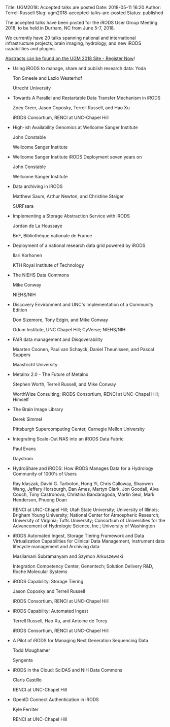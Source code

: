 Title: UGM2018: Accepted talks are posted
Date: 2018-05-11 16:20
Author: Terrell Russell
Slug: ugm2018-accepted-talks-are-posted
Status: published

The accepted talks have been posted for the iRODS User Group Meeting 2018, to be held in Durham, NC from June 5-7, 2018.

We currently have 20 talks spanning national and international infrastructure projects, brain imaging, hydrology, and new iRODS capabilities and plugins.

[Abstracts can be found on the UGM 2018 Site - Register Now]({filename}/pages/ugm2018.html)!

- Using iRODS to manage, share and publish research data: Yoda

    Ton Smeele and Lazlo Westerhof

    Utrecht University

- Towards A Parallel and Restartable Data Transfer Mechanism in iRODS

    Zoey Greer, Jason Coposky, Terrell Russell, and Hao Xu

    iRODS Consortium, RENCI at UNC-Chapel Hill

- High-ish Availability Genomics at Wellcome Sanger Institute

    John Constable

    Wellcome Sanger Institute

- Wellcome Sanger Institute iRODS Deployment seven years on

    John Constable

    Wellcome Sanger Institute

- Data archiving in iRODS

    Matthew Saum, Arthur Newton, and Christine Staiger

    SURFsara

- Implementing a Storage Abstraction Service with iRODS

    Jordan de La Houssaye

    BnF, Bibliothèque nationale de France

- Deployment of a national research data grid powered by iRODS

    Ilari Korhonen

    KTH Royal Institute of Technology

- The NIEHS Data Commons

    Mike Conway

    NIEHS/NIH

- Discovery Environment and UNC's Implementation of a Community Edition

    Don Sizemore, Tony Edgin, and Mike Conway

    Odum Institute, UNC Chapel Hill; CyVerse; NIEHS/NIH

- FAIR data management and Disqoverability

    Maarten Coonen, Paul van Schayck, Daniel Theunissen, and Pascal Suppers

    Maastricht University

- Metalnx 2.0 - The Future of Metalnx

    Stephen Worth, Terrell Russell, and Mike Conway

    WorthWize Consulting; iRODS Consortium, RENCI at UNC-Chapel Hill; Himself

- The Brain Image Library

    Derek Simmel

    Pittsburgh Supercomputing Center, Carnegie Mellon University

- Integrating Scale-Out NAS into an iRODS Data Fabric

    Paul Evans

    Daystrom

- HydroShare and iRODS: How iRODS Manages Data for a Hydrology Community of 1000's of Users

    Ray Idaszak, David G. Tarboton, Hong Yi, Chris Calloway, Shaowen Wang, Jeffery Horsburgh, Dan Ames, Martyn Clark, Jon Goodall, Alva Couch, Tony Castronova, Christina Bandaragoda, Martin Seul, Mark Henderson, Phuong Doan

    RENCI at UNC-Chapel Hill; Utah State University; University of Illinois; Brigham Young University; National Center for Atmospheric Research; University of Virginia; Tufts University; Consortium of Universities for the Advancement of Hydrologic Science, Inc.; University of Washington

- iRODS Automated Ingest, Storage Tiering Framework and Data Virtualization Capabilities for Clinical Data Management, Instrument data lifecycle management and Archiving data

    Masilamani Subramanyam and Szymon Arkuszewski

    Integration Competency Center, Genentech; Solution Delivery R&D, Roche Molecular Systems

- iRODS Capability: Storage Tiering

    Jason Coposky and Terrell Russell

    iRODS Consortium, RENCI at UNC-Chapel Hill

- iRODS Capability: Automated Ingest

    Terrell Russell, Hao Xu, and Antoine de Torcy

    iRODS Consortium, RENCI at UNC-Chapel Hill

- A Pilot of iRODS for Managing Next Generation Sequencing Data

    Todd Moughamer

    Syngenta

- iRODS in the Cloud: SciDAS and NIH Data Commons

    Claris Castillo

    RENCI at UNC-Chapel Hill

- OpenID Connect Authentication in iRODS

    Kyle Ferriter

    RENCI at UNC-Chapel Hill
